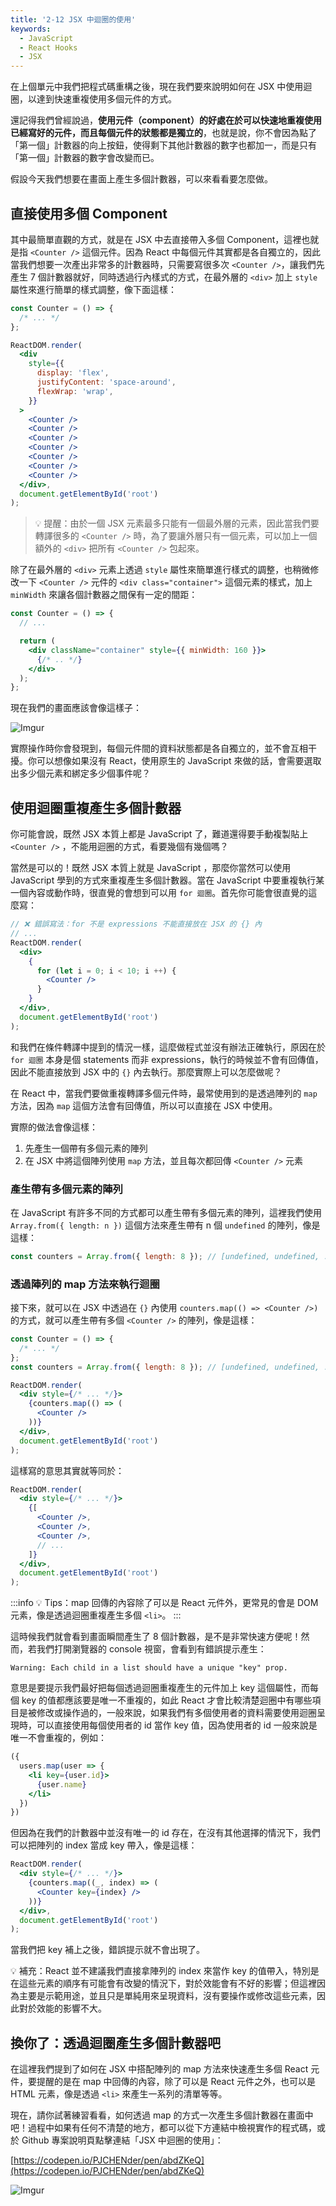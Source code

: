 ```yaml
---
title: '2-12 JSX 中迴圈的使用'
keywords:
  - JavaScript
  - React Hooks
  - JSX
---
```


在上個單元中我們把程式碼重構之後，現在我們要來說明如何在 JSX 中使用迴圈，以達到快速重複使用多個元件的方式。

還記得我們曾經說過，**使用元件（component）的好處在於可以快速地重複使用已經寫好的元件，而且每個元件的狀態都是獨立的**，也就是說，你不會因為點了「第一個」計數器的向上按鈕，使得剩下其他計數器的數字也都加一，而是只有「第一個」計數器的數字會改變而已。

假設今天我們想要在畫面上產生多個計數器，可以來看看要怎麼做。

## 直接使用多個 Component

其中最簡單直觀的方式，就是在 JSX 中去直接帶入多個 Component，這裡也就是指 `<Counter />` 這個元件。因為 React 中每個元件其實都是各自獨立的，因此當我們想要一次產出非常多的計數器時，只需要寫很多次 `<Counter />`，讓我們先產生 7 個計數器就好，同時透過行內樣式的方式，在最外層的 `<div>` 加上 `style` 屬性來進行簡單的樣式調整，像下面這樣：

```jsx
const Counter = () => {
  /* ... */
};

ReactDOM.render(
  <div
    style={{
      display: 'flex',
      justifyContent: 'space-around',
      flexWrap: 'wrap',
    }}
  >
    <Counter />
    <Counter />
    <Counter />
    <Counter />
    <Counter />
    <Counter />
    <Counter />
  </div>,
  document.getElementById('root')
);
```

> 💡 提醒：由於一個 JSX 元素最多只能有一個最外層的元素，因此當我們要轉譯很多的 `<Counter />` 時，為了要讓外層只有一個元素，可以加上一個額外的 `<div>` 把所有 `<Counter />` 包起來。

除了在最外層的 `<div>` 元素上透過 `style` 屬性來簡單進行樣式的調整，也稍微修改一下 `<Counter />` 元件的 `<div class="container">` 這個元素的樣式，加上 `minWidth` 來讓各個計數器之間保有一定的間距：

```jsx
const Counter = () => {
  // ...

  return (
    <div className="container" style={{ minWidth: 160 }}>
      {/* .. */}
    </div>
  );
};
```

現在我們的畫面應該會像這樣子：

![Imgur](https://i.imgur.com/caJsRpk.png)

實際操作時你會發現到，每個元件間的資料狀態都是各自獨立的，並不會互相干擾。你可以想像如果沒有 React，使用原生的 JavaScript 來做的話，會需要選取出多少個元素和綁定多少個事件呢？

## 使用迴圈重複產生多個計數器

你可能會說，既然 JSX 本質上都是 JavaScript 了，難道還得要手動複製貼上 `<Counter />` ，不能用迴圈的方式，看要幾個有幾個嗎？

當然是可以的！既然 JSX 本質上就是 JavaScript ，那麼你當然可以使用 JavaScript 學到的方式來重複產生多個計數器。當在 JavaScript 中要重複執行某一個內容或動作時，很直覺的會想到可以用 `for 迴圈`。首先你可能會很直覺的這麼寫：

```jsx
// ❌ 錯誤寫法：for 不是 expressions 不能直接放在 JSX 的 {} 內
// ...
ReactDOM.render(
  <div>
    {
      for (let i = 0; i < 10; i ++) {
        <Counter />
      }
    }
  </div>,
  document.getElementById('root')
);
```

和我們在條件轉譯中提到的情況一樣，這麼做程式並沒有辦法正確執行，原因在於 `for 迴圈` 本身是個 statements 而非 expressions，執行的時候並不會有回傳值，因此不能直接放到 JSX 中的 `{}` 內去執行。那麼實際上可以怎麼做呢？

在 React 中，當我們要做重複轉譯多個元件時，最常使用到的是透過陣列的 `map` 方法，因為 `map` 這個方法會有回傳值，所以可以直接在 JSX 中使用。

實際的做法會像這樣：

1. 先產生一個帶有多個元素的陣列
2. 在 JSX 中將這個陣列使用 `map` 方法，並且每次都回傳 `<Counter />` 元素

### 產生帶有多個元素的陣列

在 JavaScript 有許多不同的方式都可以產生帶有多個元素的陣列，這裡我們使用 `Array.from({ length: n })` 這個方法來產生帶有 n 個 `undefined` 的陣列，像是這樣：

```js
const counters = Array.from({ length: 8 }); // [undefined, undefined, ..., undefined]
```

### 透過陣列的 map 方法來執行迴圈

接下來，就可以在 JSX 中透過在 `{}` 內使用 `counters.map(() => <Counter />)` 的方式，就可以產生帶有多個 `<Counter />` 的陣列，像是這樣：

```jsx
const Counter = () => {
  /* ... */
};
const counters = Array.from({ length: 8 }); // [undefined, undefined, ..., undefined]

ReactDOM.render(
  <div style={/* ... */}>
    {counters.map(() => (
      <Counter />
    ))}
  </div>,
  document.getElementById('root')
);
```

這樣寫的意思其實就等同於：

```jsx
ReactDOM.render(
  <div style={/* ... */}>
    {[
      <Counter />,
      <Counter />,
      <Counter />,
      // ...
    ]}
  </div>,
  document.getElementById('root')
);
```

:::info
💡 Tips：map 回傳的內容除了可以是 React 元件外，更常見的會是 DOM 元素，像是透過迴圈重複產生多個 `<li>`。
:::

這時候我們就會看到畫面瞬間產生了 8 個計數器，是不是非常快速方便呢！然而，若我們打開瀏覽器的 console 視窗，會看到有錯誤提示產生：

```text
Warning: Each child in a list should have a unique "key" prop.
```

意思是要提示我們最好把每個透過迴圈重複產生的元件加上 key 這個屬性，而每個 key 的值都應該要是唯一不重複的，如此 React 才會比較清楚迴圈中有哪些項目是被修改或操作過的，一般來說，如果我們有多個使用者的資料需要使用迴圈呈現時，可以直接使用每個使用者的 id 當作 key 值，因為使用者的 id 一般來說是唯一不會重複的，例如：

```jsx
({
  users.map(user => {
    <li key={user.id}>
      {user.name}
    </li>
  })
})
```

但因為在我們的計數器中並沒有唯一的 id 存在，在沒有其他選擇的情況下，我們可以把陣列的 index 當成 key 帶入，像是這樣：

```jsx
ReactDOM.render(
  <div style={/* ... */}>
    {counters.map((_, index) => (
      <Counter key={index} />
    ))}
  </div>,
  document.getElementById('root')
);
```

當我們把 key 補上之後，錯誤提示就不會出現了。

💡 補充：React 並不建議我們直接拿陣列的 index 來當作 key 的值帶入，特別是在這些元素的順序有可能會有改變的情況下，對於效能會有不好的影響；但這裡因為主要是示範用途，並且只是單純用來呈現資料，沒有要操作或修改這些元素，因此對於效能的影響不大。

## 換你了：透過迴圈產生多個計數器吧

在這裡我們提到了如何在 JSX 中搭配陣列的 map 方法來快速產生多個 React 元件，要提醒的是在 map 中回傳的內容，除了可以是 React 元件之外，也可以是 HTML 元素，像是透過 `<li>` 來產生一系列的清單等等。

現在，請你試著練習看看，如何透過 map 的方式一次產生多個計數器在畫面中吧！過程中如果有任何不清楚的地方，都可以從下方連結中檢視實作的程式碼，或於 Github 專案說明頁點擊連結「JSX 中迴圈的使用」：

[https://codepen.io/PJCHENder/pen/abdZKeQ](https://codepen.io/PJCHENder/pen/abdZKeQ)

![Imgur](https://i.imgur.com/WVRHGZX.png)
